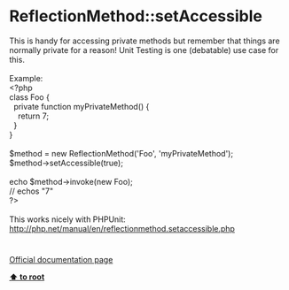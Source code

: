 # ReflectionMethod::setAccessible




<div class="phpcode"><span class="html">
This is handy for accessing private methods but remember that things are normally private for a reason! Unit Testing is one (debatable) use case for this.<br><br>Example:<br><span class="default">&lt;?php<br></span><span class="keyword">class </span><span class="default">Foo </span><span class="keyword">{<br>&#xA0; private function </span><span class="default">myPrivateMethod</span><span class="keyword">() {<br>&#xA0; &#xA0; return </span><span class="default">7</span><span class="keyword">;<br>&#xA0; }<br>}<br><br></span><span class="default">$method </span><span class="keyword">= new </span><span class="default">ReflectionMethod</span><span class="keyword">(</span><span class="string">&apos;Foo&apos;</span><span class="keyword">, </span><span class="string">&apos;myPrivateMethod&apos;</span><span class="keyword">);<br></span><span class="default">$method</span><span class="keyword">-&gt;</span><span class="default">setAccessible</span><span class="keyword">(</span><span class="default">true</span><span class="keyword">);<br> <br>echo </span><span class="default">$method</span><span class="keyword">-&gt;</span><span class="default">invoke</span><span class="keyword">(new </span><span class="default">Foo</span><span class="keyword">);<br></span><span class="comment">// echos &quot;7&quot;<br></span><span class="default">?&gt;<br></span><br>This works nicely with PHPUnit: <a href="http://php.net/manual/en/reflectionmethod.setaccessible.php" rel="nofollow" target="_blank">http://php.net/manual/en/reflectionmethod.setaccessible.php</a></span>
</div>
  

#

[Official documentation page](https://www.php.net/manual/en/reflectionmethod.setaccessible.php)

**[⬆ to root](/)**